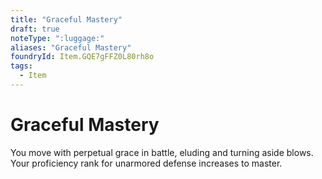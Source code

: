 ```yaml
---
title: "Graceful Mastery"
draft: true
noteType: ":luggage:"
aliases: "Graceful Mastery"
foundryId: Item.GQE7gFFZ0L80rh8o
tags:
  - Item
---
```


# Graceful Mastery

You move with perpetual grace in battle, eluding and turning aside blows. Your proficiency rank for unarmored defense increases to master.
